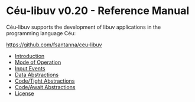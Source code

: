 # Céu-libuv v0.20 - Reference Manual

Céu-libuv supports the development of libuv applications in the programming
language Céu:

<https://github.com/fsantanna/ceu-libuv>

* [Introduction](010-introduction.md)
* [Mode of Operation](020-modes.md)
* [Input Events](030-inputs.md)
* [Data Abstractions](040-datas.md)
* [Code/Tight Abstractions](050-code-tights.md)
* [Code/Await Abstractions](060-code-awaits.md)
* [License](license.md)

